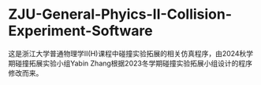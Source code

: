 # ZJU-General-Phyics-II-Collision-Experiment-Software
这是浙江大学普通物理学II(H)课程中碰撞实验拓展的相关仿真程序，由2024秋学期碰撞拓展实验小组Yabin Zhang根据2023冬学期碰撞实验拓展小组设计的程序修改而来。
